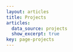 ```yaml
---
layout: articles
title: Projects 
articles:
  data_source: projects
  show_excerpt: true
key: page-projects
---
```

